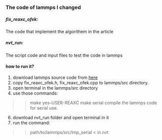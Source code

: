 ### The code of lammps I changed

##### fix_reaxc_ofek:
The code that implement the algorithem in the article

##### nvt_run:
The script code and input files to test the code in lammps

#### how to run it?
1. download lammps source code from [here](https://github.com/lammps/lammps.git)
2. copy fix_reaxc_ofek.h, fix_reaxc_ofek.cpp to lammps/src directory.
3. open terminal in the lammps/src directory
5. use those commands:
  >>make yes-USER-REAXC
  >>make serial
  compile the lammps code for serial use.
6. download nvt_run folder and open terminal in it
7. run the command:
  >>path/to/lammps/src/lmp_serial < in.nvt




